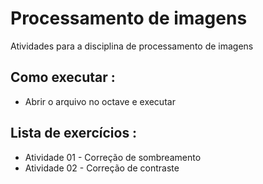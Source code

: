 # Processamento de imagens
 Atividades para a disciplina de processamento de imagens
 
## Como executar :
- Abrir o arquivo no octave e executar

## Lista de exercícios :
- Atividade 01 - Correção de sombreamento
- Atividade 02 - Correção de contraste